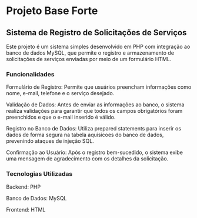 # Projeto Base Forte

## Sistema de Registro de Solicitações de Serviços
Este projeto é um sistema simples desenvolvido em PHP com integração ao banco de dados MySQL, que permite o registro e armazenamento de solicitações de serviços enviadas por meio de um formulário HTML.

### Funcionalidades
Formulário de Registro: Permite que usuários preencham informações como nome, e-mail, telefone e o serviço desejado.

Validação de Dados: Antes de enviar as informações ao banco, o sistema realiza validações para garantir que todos os campos obrigatórios foram preenchidos e que o e-mail inserido é válido.

Registro no Banco de Dados: Utiliza prepared statements para inserir os dados de forma segura na tabela aquisicoes do banco de dados, prevenindo ataques de injeção SQL.

Confirmação ao Usuário: Após o registro bem-sucedido, o sistema exibe uma mensagem de agradecimento com os detalhes da solicitação.

### Tecnologias Utilizadas
Backend: PHP

Banco de Dados: MySQL

Frontend: HTML
